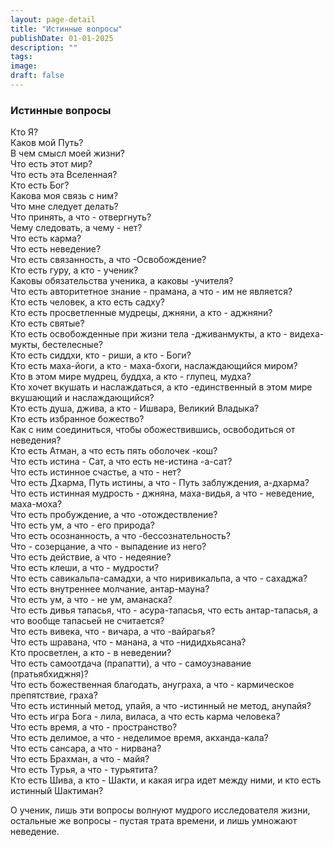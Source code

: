 ```yaml
---
layout: page-detail
title: "Истинные вопросы"
publishDate: 01-01-2025
description: ""
tags:
image:
draft: false
---
```


### Истинные вопросы

Кто Я?  
Каков мой Путь?   
В чем смысл моей жизни?  
Что есть этот мир?  
Что есть эта Вселенная?  
Кто есть Бог?  
Какова моя связь с ним?  
Что мне следует делать?  
Что принять, а что - отвергнуть?  
Чему следовать, а чему - нет?  
Что есть карма?  
Что есть неведение?  
Что есть связанность, а что -Освобождение?  
Кто есть гуру, а кто - ученик?  
Каковы обязательства ученика, а каковы -учителя?  
Что есть авторитетное знание - прамана, а что - им не является?  
Кто есть человек, а кто есть садху?  
Кто есть просветленные мудрецы, джняни, а кто - аджняни?  
Кто есть святые?  
Кто есть освобожденные при жизни тела -дживанмукты, а кто - видеха-мукты, бестелесные?  
Кто есть сиддхи, кто - риши, а кто - Боги?  
Кто есть маха-йоги, а кто - маха-бхоги, наслаждающийся миром?  
Кто в этом мире мудрец, буддха, а кто - глупец, мудха?  
Кто хочет вкушать и наслаждаться, а кто -единственный в этом мире вкушающий и наслаждающийся?  
Кто есть душа, джива, а кто - Ишвара, Великий Владыка?  
Кто есть избранное божество?  
Как с ним соединиться, чтобы обожествившись, освободиться от неведения?  
Кто есть Атман, а что есть пять оболочек -кош?  
Что есть истина - Сат, а что есть не-истина -а-сат?  
Что есть истинное счастье, а что - нет?  
Что есть Дхарма, Путь истины, а что - Путь заблуждения, а-дхарма?  
Что есть истинная мудрость - джняна, маха-видья, а что - неведение, маха-моха?  
Что есть пробуждение, а что -отождествление?  
Что есть ум, а что - его природа?   
Что есть осознанность, а что -бессознательность?   
Что - созерцание, а что - выпадение из него?   
Что есть действие, а что - недеяние?   
Что есть клеши, а что - мудрости?   
Что есть савикальпа-самадхи, а что ниривикальпа, а что - сахаджа?  
Что есть внутреннее молчание, антар-мауна?  
Что есть ум, а что - не ум, аманаска?  
Что есть дивья тапасья, что - асура-тапасья, что есть антар-тапасья, а что вообще тапасьей не считается?  
Что есть вивека, что - вичара, а что -вайрагья?  
Что есть шравана, что - манана, а что -нидидхьясана?  
Кто просветлен, а кто - в неведении?  
Что есть самоотдача (прапатти), а что - самоузнавание (пратьябхиджня)?  
Что есть божественная благодать, ануграха, а что - кармическое препятствие, граха?   
Что есть истинный метод, упайя, а что -истинный не метод, анупайя?  
Что есть игра Бога - лила, виласа, а что есть карма человека?  
Что есть время, а что - пространство?  
Что есть делимое, а что - неделимое время, акханда-кала?  
Что есть сансара, а что - нирвана?  
Что есть Брахман, а что - майя?  
Что есть Турья, а что - турьятита?  
Кто есть Шива, а кто - Шакти, и какая игра идет между ними, и кто есть истинный Шактиман?  
  
О ученик, лишь эти вопросы волнуют мудрого исследователя жизни, остальные же вопросы - пустая трата времени, и лишь умножают неведение.
  
  
